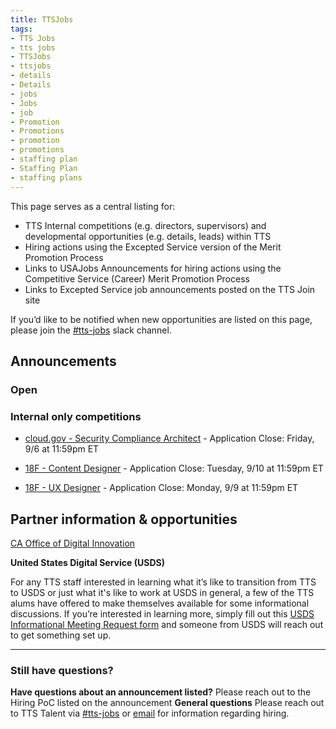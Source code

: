 ```yaml
---
title: TTSJobs
tags:
- TTS Jobs
- tts jobs
- TTSJobs
- ttsjobs
- details
- Details
- jobs 
- Jobs
- job
- Promotion
- Promotions
- promotion
- promotions
- staffing plan
- Staffing Plan
- staffing plans
---
```


This page serves as a central listing for:

- TTS Internal competitions (e.g. directors, supervisors) and developmental opportunities (e.g. details, leads) within TTS
- Hiring actions using the Excepted Service version of the Merit Promotion Process
- Links to USAJobs Announcements for hiring actions using the Competitive Service (Career) Merit Promotion Process
- Links to Excepted Service job announcements posted on the TTS Join site

If you’d like to be notified when new opportunities are listed on this page, please join the [#tts-jobs](https://gsa-tts.slack.com/messages/tts-jobs/) slack channel.

## Announcements

### Open


### Internal only competitions

- [cloud.gov - Security Compliance Architect](https://docs.google.com/document/d/1fM2fvyLupr-wttI95j9FEsv_eZ8dYfR5zsz8BMaAtuI/edit) - Application Close: Friday, 9/6 at 11:59pm ET

- [18F - Content Designer](https://docs.google.com/document/d/1A8f9pJmdYD71bYL61mU_XjgJFF2i2ORQsx-G4j4AvT4/edit?usp=sharing) - Application Close: Tuesday, 9/10 at 11:59pm ET 

- [18F - UX Designer](https://docs.google.com/document/d/1H-cKTZIt5zzAoYw6JBsZz9m7XPFAWmcgd17IfBiL8I0/edit?usp=sharing) - Application Close: Monday, 9/9 at 11:59pm ET


## Partner information & opportunities

[CA Office of Digital Innovation](https://www.govops.ca.gov/innovation/) 

**United States Digital Service (USDS)**

For any TTS staff interested in learning what it’s like to transition from TTS to USDS or just what it's like to work at USDS in general, a few of the TTS alums have offered to make themselves available for some informational discussions. If you’re interested in learning more, simply fill out this [USDS Informational Meeting Request form](https://docs.google.com/forms/d/e/1FAIpQLSfzbkhF6ahHv8-mu3BOpl6l7qg_kVyHuGUpDMcA-cPW60BfoQ/viewform?usp=sf_link) and someone from USDS will reach out to get something set up.

---------------------------------------------------------------------

### Still have questions?

**Have questions about an announcement listed?** Please reach out to the Hiring PoC listed on the announcement
**General questions** Please reach out to TTS Talent via [#tts-jobs](https://gsa-tts.slack.com/messages/tts-jobs/) or [email](mailto:tts-talentteam@gsa.gov) for information regarding hiring.
